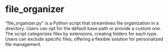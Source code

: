 # file_organizer
"file_organizer.py" is a Python script that streamlines file organization in a directory. Users can opt for the default base path or provide a custom one. The script categorizes files by extensions, creating folders for each type. Users can exclude specific files, offering a flexible solution for personalized file management.
